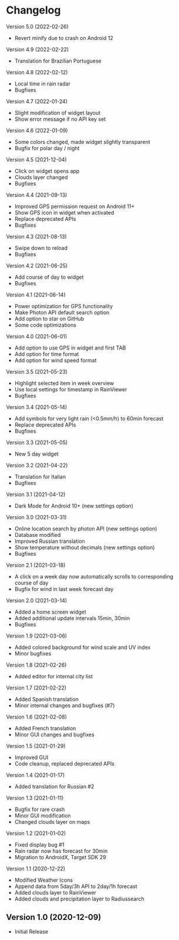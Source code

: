 Changelog
==========

Version 5.0 (2022-02-26)
* Revert minify due to crash on Android 12

Version 4.9 (2022-02-22)
* Translation for Brazilian Portuguese

Version 4.8 (2022-02-12)
* Local time in rain radar
* Bugfixes

Version 4.7 (2022-01-24)
* Slight modification of widget layout
* Show error message if no API key set

Version 4.6 (2022-01-09)
* Some colors changed, made widget slightly transparent
* Bugfix for polar day / night

Version 4.5 (2021-12-04)

* Click on widget opens app
* Clouds layer changed
* Bugfixes

Version 4.4 (2021-09-13)

* Improved GPS permission request  on Android 11+
* Show GPS icon in widget when activated
* Replace deprecated APIs
* Bugfixes


Version 4.3 (2021-08-13)

* Swipe down to reload
* Bugfixes

Version 4.2 (2021-06-25)

* Add course of day to widget
* Bugfixes


Version 4.1 (2021-06-14)

* Power optimization for GPS functionality
* Make Photon API default search option
* Add option to star on GitHub
* Some code optimizations

Version 4.0 (2021-06-01)

* Add option to use GPS in widget and first TAB
* Add option for time format
* Add option for wind speed format

Version 3.5 (2021-05-23)

* Highlight selected item in week overview
* Use local settings for timestamp in RainViewer
* Bugfixes

Version 3.4 (2021-05-14)

* Add symbols for very light rain (<0.5mm/h) to 60min forecast
* Replace deprecated APIs
* Bugfixes

Version 3.3 (2021-05-05)

* New 5 day widget

Version 3.2 (2021-04-22)

* Translation for Italian
* Bugfixes

Version 3.1 (2021-04-12)

* Dark Mode for Android 10+ (new settings option)

Version 3.0 (2021-03-31)

* Online location search by photon API (new settings option)
* Database modified
* Improved Russian translation
* Show temperature without decimals (new settings option)
* Bugfixes

Version 2.1 (2021-03-18)

* A click on a week day now automatically scrolls to corresponding course of day
* Bugfix for wind in last week forecast day

Version 2.0 (2021-03-14)

* Added a home screen widget
* Added additional update intervals 15min, 30min
* Bugfixes

Version 1.9 (2021-03-06)

* Added colored background for wind scale and UV index
* Minor bugfixes

Version 1.8 (2021-02-26)

* Added editor for internal city list

Version 1.7 (2021-02-22)

 * Added Spanish translation
 * Minor internal changes and bugfixes (#7)

Version 1.6 (2021-02-08)

 * Added French translation
 * Minor GUI changes and bugfixes

Version 1.5 (2021-01-29)

 * Improved GUI
 * Code cleanup, replaced deprecated APIs

Version 1.4 (2021-01-17)

 * Added translation for Russian #2

Version 1.3 (2021-01-11)

 * Bugfix for rare crash
 * Minor GUI modification
 * Changed clouds layer on maps

Version 1.2 (2021-01-02)

 * Fixed display bug #1
 * Rain radar now has forecast for 30min
 * Migration to AndroidX, Target SDK 29


Version 1.1 (2020-12-22)

 * Modified Weather Icons
 * Append data from 5day/3h API to 2day/1h forecast
 * Added clouds layer to RainViewer
 * Added clouds and precipitation layer to Radiussearch


Version 1.0 (2020-12-09)
----------------------------

 * Initial Release
